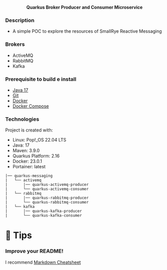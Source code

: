 <p align="center">
    <b>Quarkus Broker Producer and Consumer Microservice</b><br>
</p>

### Description
- A simple POC to explore the resources of SmallRye Reactive Messaging 

### Brokers
- ActiveMQ
- RabbitMQ
- Kafka

### Prerequisite to build e install
- [Java 17](https://adoptopenjdk.net/index.html)
- [Git](https://git-scm.com/book/en/v2/Getting-Started-Installing-Git)
- [Docker](https://docs.docker.com/engine/install/)
- [Docker Compose](https://docs.docker.com/compose/install/)

### Technologies
Project is created with:
* Linux: Pop!_OS 22.04 LTS
* Java: 17
* Maven: 3.9.0
* Quarkus Platform: 2.16
* Docker: 23.0.1
* Portainer: latest

```
|── quarkus-messaging
|   └── activemq
|       |── quarkus-activemq-producer 
|       └── quarkus-activemq-consumer
|   └── rabbitmq
|       |── quarkus-rabbitmq-producer
|       └── quarkus-rabbitmq-consumer
|   └── kafka
|       |── quarkus-kafka-producer
|       └── quarkus-kafka-consumer
```

# 🚀 Tips
### Improve your README!
I recommend [Markdown Cheatsheet](https://github.com/adam-p/markdown-here/wiki/Markdown-Cheatsheet)
